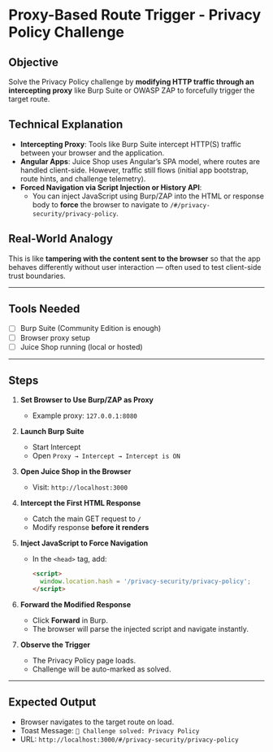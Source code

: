 # Proxy-Based Route Trigger - Privacy Policy Challenge

## Objective
Solve the Privacy Policy challenge by **modifying HTTP traffic through an intercepting proxy** like Burp Suite or OWASP ZAP to forcefully trigger the target route.

## Technical Explanation

- **Intercepting Proxy**: Tools like Burp Suite intercept HTTP(S) traffic between your browser and the application.
- **Angular Apps**: Juice Shop uses Angular’s SPA model, where routes are handled client-side. However, traffic still flows (initial app bootstrap, route hints, and challenge telemetry).
- **Forced Navigation via Script Injection or History API**:
  - You can inject JavaScript using Burp/ZAP into the HTML or response body to **force** the browser to navigate to `/#/privacy-security/privacy-policy`.

## Real-World Analogy

This is like **tampering with the content sent to the browser** so that the app behaves differently without user interaction — often used to test client-side trust boundaries.

---

## Tools Needed

- [ ] Burp Suite (Community Edition is enough)
- [ ] Browser proxy setup
- [ ] Juice Shop running (local or hosted)

---

## Steps

1. **Set Browser to Use Burp/ZAP as Proxy**
   - Example proxy: `127.0.0.1:8080`

2. **Launch Burp Suite**
   - Start Intercept
   - Open `Proxy → Intercept → Intercept is ON`

3. **Open Juice Shop in the Browser**
   - Visit: `http://localhost:3000`

4. **Intercept the First HTML Response**
   - Catch the main GET request to `/`
   - Modify response **before it renders**

5. **Inject JavaScript to Force Navigation**
   - In the `<head>` tag, add:
     ```html
     <script>
       window.location.hash = '/privacy-security/privacy-policy';
     </script>
     ```

6. **Forward the Modified Response**
   - Click **Forward** in Burp.
   - The browser will parse the injected script and navigate instantly.

7. **Observe the Trigger**
   - The Privacy Policy page loads.
   - Challenge will be auto-marked as solved.

---

## Expected Output

- Browser navigates to the target route on load.
- Toast Message: `🎉 Challenge solved: Privacy Policy`
- URL: `http://localhost:3000/#/privacy-security/privacy-policy`


